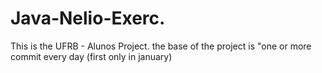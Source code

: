 # Java-Nelio-Exerc.
This is the UFRB - Alunos Project.
the base of the project is "one or more commit every day (first only in january)
